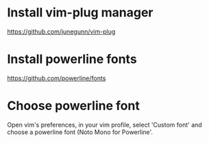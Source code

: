 # Install vim-plug manager

https://github.com/junegunn/vim-plug

# Install powerline fonts

https://github.com/powerline/fonts

# Choose powerline font

Open vim's preferences, in your vim profile, select 'Custom font' and choose a powerline font (Noto Mono for Powerline'.
